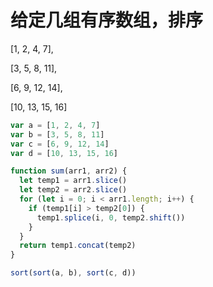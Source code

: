 # 给定几组有序数组，排序

[1, 2, 4, 7],

[3, 5, 8, 11],

[6, 9, 12, 14],

[10, 13, 15, 16]

```js
var a = [1, 2, 4, 7]
var b = [3, 5, 8, 11]
var c = [6, 9, 12, 14]
var d = [10, 13, 15, 16]

function sum(arr1, arr2) {
  let temp1 = arr1.slice()
  let temp2 = arr2.slice()
  for (let i = 0; i < arr1.length; i++) {
    if (temp1[i] > temp2[0]) {
      temp1.splice(i, 0, temp2.shift())
    }
  }
  return temp1.concat(temp2)
}

sort(sort(a, b), sort(c, d))
```
